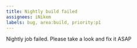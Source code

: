```yaml
---
title: Nightly build failed
assignees: iNikem
labels: bug, area:build, priority:p1
---
```

Nightly job failed. Please take a look and fix it ASAP
